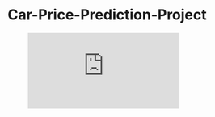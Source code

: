 # Car-Price-Prediction-Project

<figure width="550", height="315">
  <iframe src="https://www.youtube.com/watch?v=5vIOEJHubgo" frameborder="0" allowfullscreen="true"> </iframe>
</figure>
